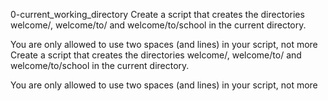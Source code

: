 0-current_working_directory
Create a script that creates the directories welcome/, welcome/to/ and welcome/to/school in the current directory.



You are only allowed to use two spaces (and lines) in your script, not more
Create a script that creates the directories welcome/, welcome/to/ and welcome/to/school in the current directory.



You are only allowed to use two spaces (and lines) in your script, not more
